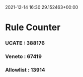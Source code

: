 2021-12-14 16:30:29.152463+00:00
# Rule Counter 
 ### UCATE : 388176

 ### Veneto : 67419

 ### Allowlist : 13914